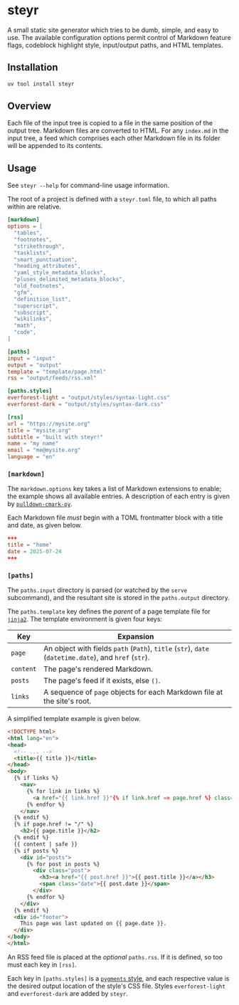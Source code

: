 # steyr

A small static site generator which tries to be dumb, simple, and easy to
use. The available configuration options permit control of Markdown feature
flags, codeblock highlight style, input/output paths, and HTML templates.


## Installation

```bash
uv tool install steyr
```

## Overview

Each file of the input tree is copied to a file in the same position of the
output tree. Markdown files are converted to HTML. For any `index.md` in the
input tree, a feed which comprises each other Markdown file in its folder will
be appended to its contents.

## Usage

See `steyr --help` for command-line usage information.

The root of a project is defined with a `steyr.toml` file, to which all paths
within are relative.

```toml
[markdown]
options = [
  "tables",
  "footnotes",
  "strikethrough",
  "tasklists",
  "smart_punctuation",
  "heading_attributes",
  "yaml_style_metadata_blocks",
  "pluses_delimited_metadata_blocks",
  "old_footnotes",
  "gfm",
  "definition_list",
  "superscript",
  "subscript",
  "wikilinks",
  "math",
  "code",
]

[paths]
input = "input"
output = "output"
template = "template/page.html"
rss = "output/feeds/rss.xml"

[paths.styles]
everforest-light = "output/styles/syntax-light.css"
everforest-dark = "output/styles/syntax-dark.css"

[rss]
url = "https://mysite.org"
title = "mysite.org"
subtitle = "built with steyr!"
name = "my name"
email = "me@mysite.org"
language = "en"
```

### `[markdown]`

The `markdown.options` key takes a list of Markdown extensions to enable; the
example shows all available entries. A description of each entry is given by
[`pulldown-cmark-py`](https://git.sr.ht/~orchid/pulldown-cmark-py/tree/main/item/src/options.rs).

Each Markdown file _must_ begin with a TOML frontmatter block with a title and
date, as given below.
```toml
+++
title = "home"
date = 2025-07-24
+++
```

### `[paths]`

The `paths.input` directory is parsed (or watched by the `serve` subcommand), and
the resultant site is stored in the `paths.output` directory.

The `paths.template` key defines the _parent_ of a page template file for
[`jinja2`](https://jinja.palletsprojects.com/en/stable). The template environment
is given four keys:

| Key       | Expansion                                                                                             |
| ---       | ---                                                                                                   |
| `page`    | An object with fields `path` (`Path`), `title` (`str`), `date` (`datetime.date`), and `href` (`str`). |
| `content` | The page's rendered Markdown.                                                                         |
| `posts`   | The page's feed if it exists, else `()`.                                                              |
| `links`   | A sequence of `page` objects for each Markdown file at the site's root.                               |

A simplified template example is given below.

```html
<!DOCTYPE html>
<html lang="en">
<head>
  <!-- ... -->
  <title>{{ title }}</title>
</head>
<body>
  {% if links %}
    <nav>
      {% for link in links %}
        <a href="{{ link.href }}"{% if link.href == page.href %} class="visiting"{% endif %}>{{ link.title }}</a>
      {% endfor %}
    </nav>
  {% endif %}
  {% if page.href != "/" %}
    <h2>{{ page.title }}</h2>
  {% endif %}
  {{ content | safe }}
  {% if posts %}
    <div id="posts">
      {% for post in posts %}
        <div class="post">
          <h3><a href="{{ post.href }}">{{ post.title }}</a></h3>
          <span class="date">{{ post.date }}</span>
        </div>
      {% endfor %}
    </div>
  {% endif %}
  <div id="footer">
    This page was last updated on {{ page.date }}.
  </div>
</body>
</html>
```

An RSS feed file is placed at the _optional_ `paths.rss`. If it is defined, so
too must each key in `[rss]`.

Each key in `[paths.styles]` is a [`pygments` style](https://pygments.org/styles),
and each respective value is the desired output location of the style's CSS file.
Styles `everforest-light` and `everforest-dark` are added by `steyr`.
